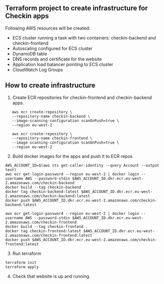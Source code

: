 
## Terraform project to create infrastructure for Checkin apps 

Following AWS resources will be created:
- ECS cluster running a task with two containers: checkin-backend and checkin-frontend
- Autoscaling configured for ECS cluster
- DynamoDB table
- DNS records and certificate for the website
- Application load balancer pointing to ECS cluster
- CloudWatch Log Groups


## How to create infrastructure

1. Create ECR repositories for checkin-frontend and checkin-backend apps. 
``` 
   aws ecr create-repository \
   --repository-name checkin-backend \
   --image-scanning-configuration scanOnPush=true \
   --region eu-west-2

   aws ecr create-repository \
   --repository-name checkin-frontend \
   --image-scanning-configuration scanOnPush=true \
   --region eu-west-2
```

2. Build docker images for the apps and push it to ECR repos

```
AWS_ACCOUNT_ID=$(aws sts get-caller-identity --query Account --output text)
aws ecr get-login-password --region eu-west-2 | docker login --username AWS --password-stdin $AWS_ACCOUNT_ID.dkr.ecr.eu-west-2.amazonaws.com/checkin-backend
docker build --tag checkin-backend .
docker tag checkin-backend:latest $AWS_ACCOUNT_ID.dkr.ecr.eu-west-2.amazonaws.com/checkin-backend:latest
docker push $AWS_ACCOUNT_ID.dkr.ecr.eu-west-2.amazonaws.com/checkin-backend:latest

aws ecr get-login-password --region eu-west-2 | docker login --username AWS --password-stdin $AWS_ACCOUNT_ID.dkr.ecr.eu-west-2.amazonaws.com/checkin-frontend
docker build --tag checkin-frontend .
docker tag checkin-frontend:latest $AWS_ACCOUNT_ID.dkr.ecr.eu-west-2.amazonaws.com/checkin-frontend:latest
docker push $AWS_ACCOUNT_ID.dkr.ecr.eu-west-2.amazonaws.com/checkin-frontend:latest
```

3. Run terraform
```
terraform init
terraform apply
```

4. Check that website is up and running.

